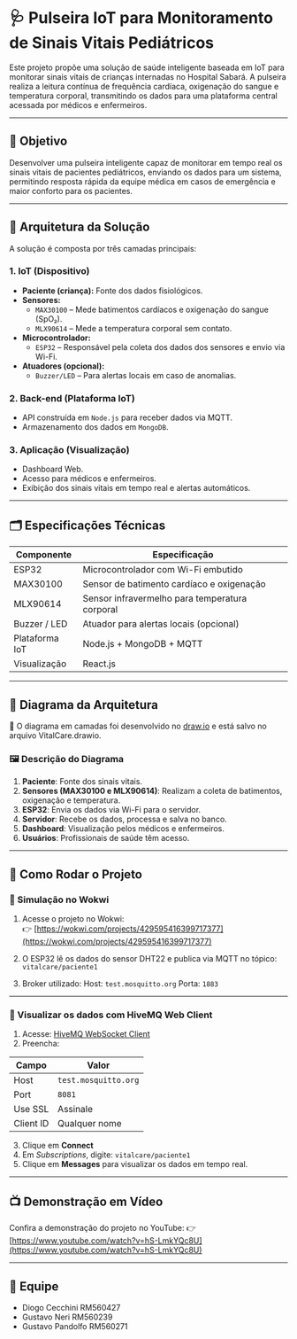 # 🩺 Pulseira IoT para Monitoramento de Sinais Vitais Pediátricos

Este projeto propõe uma solução de saúde inteligente baseada em IoT para monitorar sinais vitais de crianças internadas no Hospital Sabará. A pulseira realiza a leitura contínua de frequência cardíaca, oxigenação do sangue e temperatura corporal, transmitindo os dados para uma plataforma central acessada por médicos e enfermeiros.

---

## 🎯 Objetivo

Desenvolver uma pulseira inteligente capaz de monitorar em tempo real os sinais vitais de pacientes pediátricos, enviando os dados para um sistema, permitindo resposta rápida da equipe médica em casos de emergência e maior conforto para os pacientes.

---

## 🧱 Arquitetura da Solução

A solução é composta por três camadas principais:

### 1. **IoT (Dispositivo)**
- **Paciente (criança):** Fonte dos dados fisiológicos.
- **Sensores:**
  - `MAX30100` – Mede batimentos cardíacos e oxigenação do sangue (SpO₂).
  - `MLX90614` – Mede a temperatura corporal sem contato.
- **Microcontrolador:**
  - `ESP32` – Responsável pela coleta dos dados dos sensores e envio via Wi-Fi.
- **Atuadores (opcional):**
  - `Buzzer/LED` – Para alertas locais em caso de anomalias.

### 2. **Back-end (Plataforma IoT)**
- API construída em `Node.js` para receber dados via MQTT.
- Armazenamento dos dados em `MongoDB`.

### 3. **Aplicação (Visualização)**
- Dashboard Web.
- Acesso para médicos e enfermeiros.
- Exibição dos sinais vitais em tempo real e alertas automáticos.

---

## 🗂 Especificações Técnicas

| Componente        | Especificação                                       |
|-------------------|-----------------------------------------------------|
| ESP32             | Microcontrolador com Wi-Fi embutido                 |
| MAX30100          | Sensor de batimento cardíaco e oxigenação           |
| MLX90614          | Sensor infravermelho para temperatura corporal      |
| Buzzer / LED      | Atuador para alertas locais (opcional)              |
| Plataforma IoT    | Node.js + MongoDB + MQTT                            |
| Visualização      | React.js                                            |

---

## 🧠 Diagrama da Arquitetura

🔗 O diagrama em camadas foi desenvolvido no [draw.io](https://app.diagrams.net/) e está salvo no arquivo VitalCare.drawio.

### 🖼 Descrição do Diagrama

1. **Paciente**: Fonte dos sinais vitais.
2. **Sensores (MAX30100 e MLX90614)**: Realizam a coleta de batimentos, oxigenação e temperatura.
3. **ESP32**: Envia os dados via Wi-Fi para o servidor.
4. **Servidor**: Recebe os dados, processa e salva no banco.
5. **Dashboard**: Visualização pelos médicos e enfermeiros.
6. **Usuários**: Profissionais de saúde têm acesso.

---

## 🧪 Como Rodar o Projeto

### 🚀 Simulação no Wokwi

1. Acesse o projeto no Wokwi:  
   👉 [https://wokwi.com/projects/429595416399717377](https://wokwi.com/projects/429595416399717377)

2. O ESP32 lê os dados do sensor DHT22 e publica via MQTT no tópico:
  `vitalcare/paciente1`

3. Broker utilizado:
   Host: `test.mosquitto.org`
   Porta: `1883`

---

### 📡 Visualizar os dados com HiveMQ Web Client

1. Acesse: [HiveMQ WebSocket Client](https://www.hivemq.com/demos/websocket-client/)
2. Preencha:

| Campo        | Valor                    |
|--------------|--------------------------|
| Host         | `test.mosquitto.org`     |
| Port         | `8081`                   |
| Use SSL      | Assinale                 |
| Client ID    | Qualquer nome            |

3. Clique em **Connect**
4. Em *Subscriptions*, digite: `vitalcare/paciente1`
5. Clique em **Messages** para visualizar os dados em tempo real.

---

## 📺 Demonstração em Vídeo

Confira a demonstração do projeto no YouTube:
   👉 [https://www.youtube.com/watch?v=hS-LmkYQc8U](https://www.youtube.com/watch?v=hS-LmkYQc8U)

---

## 👥 Equipe

- Diogo Cecchini      RM560427
- Gustavo Neri        RM560239
- Gustavo Pandolfo    RM560271


